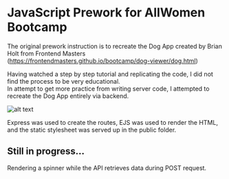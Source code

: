 # JavaScript Prework for AllWomen Bootcamp

The original prework instruction is to recreate the Dog App created by Brian Holt from Frontend Masters (https://frontendmasters.github.io/bootcamp/dog-viewer/dog.html)

Having watched a step by step tutorial and replicating the code, I did not find the process to be very educational. <br>
In attempt to get more practice from writing server code, I attempted to recreate the Dog App entirely via backend. 

![alt text](https://i.postimg.cc/pX4TtGNx/Screen-Shot-2021-09-07-at-12-08-54-AM.png "Dog App demo page")

Express was used to create the routes, EJS was used to render the HTML, and the static stylesheet was served up in the public folder.

## Still in progress...
Rendering a spinner while the API retrieves data during POST request.
